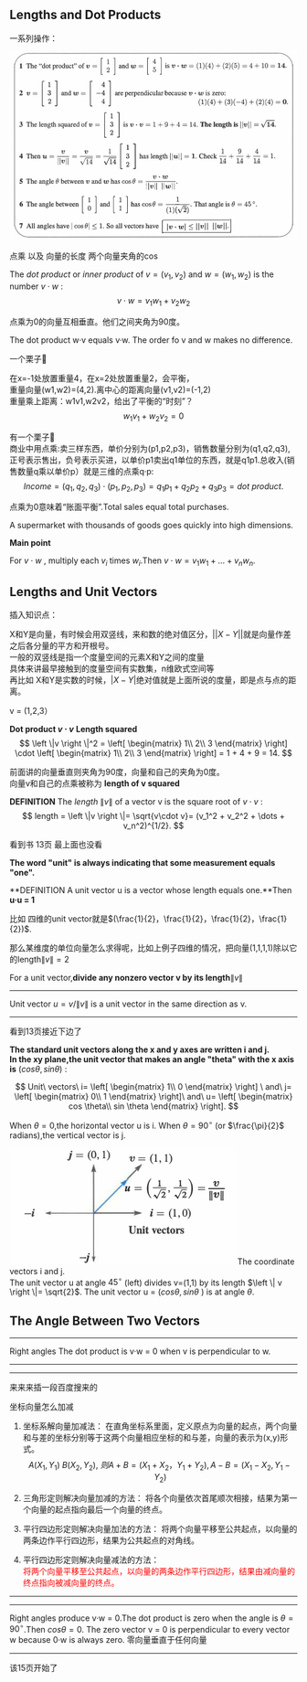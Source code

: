 ## Lengths and Dot Products  

一系列操作：  

![image-20220121141233505](https://raw.githubusercontent.com/lunnche/picgo-image/main/image-20220121141233505.png)

点乘 以及   向量的长度    两个向量夹角的cos  

The $dot\  product$ or $inner\  product$ of $v=(v_1,v_2)$ and $w=(w_1,w_2)$ is the number $v\cdot w$ :  
$$
v\cdot w = v_1 w_1 + v_2 w_2 
$$

点乘为0的向量互相垂直。他们之间夹角为90度。  

The dot product w·v equals v·w. The order fo v and w makes no difference.  

一个栗子🌰  

在x=-1处放置重量4，在x=2处放置重量2，会平衡，  
重量向量(w1,w2)=(4,2).离中心的距离向量(v1,v2)=(-1,2)  
重量乘上距离：w1v1,w2v2，给出了平衡的“时刻”？  
$$
w_1 v_1 + w_2 v_2 = 0
$$

有一个栗子🌰  
商业中用点乘:卖三样东西，单价分别为(p1,p2,p3)，销售数量分别为(q1,q2,q3),正号表示售出，负号表示买进，以单价p1卖出q1单位的东西，就是q1p1.总收入(销售数量q乘以单价p）就是三维的点乘q·p:  
$$
Income = (q_1,q_2,q_3) \cdot (p_1,p_2,p_3) = q_1 p_1 + q_2 p_2 + q_3 p_3 = dot\ product. 
$$

点乘为0意味着“账面平衡”.Total sales equal total purchases.  

A supermarket with thousands of goods goes quickly into high dimensions.  

**Main point**

For $v \cdot w$ , multiply each $v_i$ times $w_i$.Then $v \cdot w=v_1 w_1 + \dots + v_nw_n .$

## Lengths and Unit Vectors  

插入知识点：  

X和Y是向量，有时候会用双竖线，来和数的绝对值区分，$||X-Y||$就是向量作差之后各分量的平方和开根号。  
一般的双竖线是指一个度量空间的元素X和Y之间的度量  
具体来讲最早接触到的度量空间有实数集，n维欧式空间等  
再比如 
X和Y是实数的时候，$|X-Y|$绝对值就是上面所说的度量，即是点与点的距离。  

v = (1,2,3）

**Dot product $v \cdot v$**
**Length squared**
$$
\left \|v \right \|^2 =
\left[
\begin{matrix}
1\\
2\\
3
\end{matrix}
\right]
\cdot
\left[
\begin{matrix}
1\\
2\\
3
\end{matrix}
\right]
= 1 + 4 + 9 = 14.
$$

前面讲的向量垂直则夹角为90度，向量和自己的夹角为0度。  
向量v和自己的点乘被称为 **length of v squared**



**DEFINITION** The $length$ $\left \|v \right \|$ of a vector v is the square root of $v \cdot v$ :  
$$
length = \left \|v \right \|=
\sqrt{v\cdot v}=
(v_1^2 + v_2^2 + \dots + v_n^2)^{1/2}.
$$

看到书 13页  最上面也没看

**The word "unit" is always indicating that some measurement equals "one".**

**DEFINITION A unit vector u is a vector whose length equals one.**Then **u·u = 1**

比如 四维的unit vector就是$(\frac{1}{2}，\frac{1}{2}，\frac{1}{2}，\frac{1}{2})$.

那么某维度的单位向量怎么求得呢，比如上例子四维的情况，把向量(1,1,1,1)除以它的length$\left \|v\right \|=2$  

For a unit vector,**divide any nonzero vector v by its length**$\left \| v \right \|$ 

***
Unit vector $u=v / \left \| v \right \|$ is a unit vector in the same direction as v.
***


看到13页接近下边了

**The standard unit vectors along the x and y axes are written i and j.**  
**In the xy plane,the unit vector that makes an angle "theta" with the x axis is** $(cos \theta,sin \theta)$ :

$$
Unit\ vectors\ 
i=
\left[
\begin{matrix}
1\\
0
\end{matrix}
\right]
\ and\ j=
\left[
\begin{matrix}
0\\
1
\end{matrix}
\right]\ 
and\ u=
\left[
\begin{matrix}
cos \theta\\
sin \theta
\end{matrix}
\right].
$$

When $\theta = 0$,the horizontal vector u is i.
When $\theta=90^{\circ}$ (or $\frac{\pi}{2}$ radians),the vertical vector is j.  

![image-20220127103541225](https://raw.githubusercontent.com/lunnche/picgo-image/main/image-20220127103541225.png)
The coordinate vectors i and j.  
The unit vector u at angle $45^{\circ}$ (left) divides v=(1,1) by its length $\left \| v \right \|= \sqrt{2}$. The unit vector u = ($cos \theta,sin \theta$ ) is at angle $\theta$.  

## The Angle Between Two Vectors  
***
Right angles The dot product is v·w = 0 when v is perpendicular to w.
***

***
来来来插一段百度搜来的  

坐标向量怎么加减  

1. 坐标系解向量加减法：
在直角坐标系里面，定义原点为向量的起点，两个向量和与差的坐标分别等于这两个向量相应坐标的和与差，向量的表示为(x,y)形式。
$$
A(X_1,Y_1)\ B(X_2,Y_2),\ 则A+B=(X_1+X_2，Y_1+Y_2),A-B=(X_1-X_2,Y_1-Y_2)  
$$
2. 三角形定则解决向量加减的方法：
将各个向量依次首尾顺次相接，结果为第一个向量的起点指向最后一个向量的终点。  

3. 平行四边形定则解决向量加法的方法：
将两个向量平移至公共起点，以向量的两条边作平行四边形，结果为公共起点的对角线。

4. 平行四边形定则解决向量减法的方法：  
<font color="red">将两个向量平移至公共起点，以向量的两条边作平行四边形，结果由减向量的终点指向被减向量的终点。</font>
***

***
Right angles produce v·w = 0.The dot product is zero when the angle is $\theta=90^{\circ}$.Then $cos \theta=0.$ The zero vector v = 0 is perpendicular to every vector w because 0·w is always zero.
零向量垂直于任何向量
***

该15页开始了

